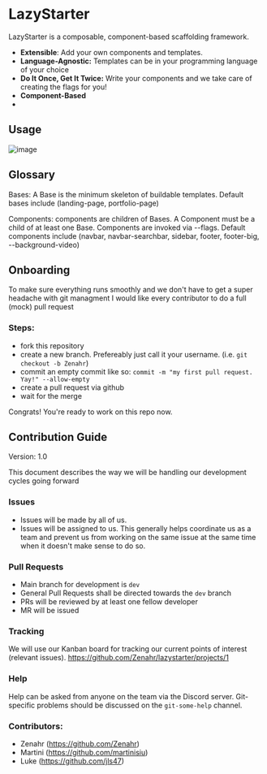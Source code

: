# LazyStarter
LazyStarter is a composable, component-based scaffolding framework.

- **Extensible**: Add your own components and templates.
- **Language-Agnostic:** Templates can be in your programming language of your choice
- **Do It Once, Get It Twice:** Write your components and we take care of creating the flags for you!
- **Component-Based**
-

## Usage
![image](https://user-images.githubusercontent.com/47085752/82122836-39460480-9796-11ea-9d47-5b7fade345cf.png)

## Glossary

Bases: A Base is the minimum skeleton of buildable templates.
Default bases include (landing-page, portfolio-page)

Components: components are children of Bases. A Component must be a child of at least one Base.
Components are invoked via --flags.
Default components include (navbar, navbar-searchbar, sidebar, footer, footer-big, --background-video)

## Onboarding

To make sure everything runs smoothly and we don't have to get a super headache with git managment I would like every contributor to do a full (mock) pull request

### Steps:
- fork this repository
- create a new branch. Prefereably just call it your username. (i.e. `git checkout -b Zenahr`)
- commit an empty commit like so: `commit -m "my first pull request. Yay!" --allow-empty`
- create a pull request via github
- wait for the merge

Congrats! You're ready to work on this repo now.

## Contribution Guide

Version: 1.0

This document describes the way we will be handling our development cycles going forward

### Issues
- Issues will be made by all of us.
- Issues will be assigned to us.
This generally helps coordinate us as a team and prevent us from working on the same issue at the same time when it doesn't make sense to do so.

### Pull Requests
- Main branch for development is ```dev```
- General Pull Requests shall be directed towards the ```dev``` branch
- PRs will be reviewed by at least one fellow developer
- MR will be issued

### Tracking
We will use our Kanban board for tracking our current points of interest (relevant issues).
https://github.com/Zenahr/lazystarter/projects/1

### Help
Help can be asked from anyone on the team via the Discord server.
Git-specific problems should be discussed on the ```git-some-help``` channel.

### Contributors: 
- Zenahr (https://github.com/Zenahr)
- Martini (https://github.com/martinisiu)
- Luke (https://github.com/jls47)
